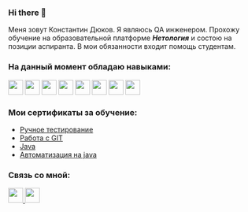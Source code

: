 ### Hi there 👋


Меня зовут Константин Дюков. Я являюсь QA инженером.
Прохожу обучение на образовательной платформе ***Нетология*** и состою на позиции аспиранта. В мои обязанности входит помощь студентам.


### На данный момент обладаю навыками:

<div>
<img src="https://user-images.githubusercontent.com/112799254/230769122-7fbda6f6-84d0-47ad-85b9-7caa3f17f084.png" height="30"/>
<img src="https://user-images.githubusercontent.com/112799254/230769362-d2019136-98dd-499b-aa35-87587ceb2791.png" height="30"/>
<img src="https://user-images.githubusercontent.com/112799254/230769440-ff750399-e49b-42ee-81b5-172b4ba08ad6.png" height="30"/>
<img src="https://user-images.githubusercontent.com/112799254/230769470-7be21e20-292f-4acd-b53a-694cf371ae2e.png" height="30"/>
<img src="https://user-images.githubusercontent.com/112799254/230769505-926fd25a-c3bf-4b0d-8372-b096322f94fa.png" height="30"/>
<img src="https://user-images.githubusercontent.com/112799254/230769512-d6b00409-f876-4cce-9249-bbf8de48cb4a.png" height="30"/>
<img src="https://user-images.githubusercontent.com/112799254/230769535-18425c81-2477-4546-a595-fa90e862b54d.svg" height="30"/>
<img src="https://user-images.githubusercontent.com/112799254/230769551-23f46546-e671-4924-a85e-5f312d7ece45.png" height="30"/>
</div>



### Мои сертификаты за обучение:

- [Ручное тестирование](https://github.com/KostaLacostaQA/KostaLacostaQA/blob/main/certifitat/manual.pdf)
- [Работа с GIT](https://github.com/KostaLacostaQA/KostaLacostaQA/blob/main/certifitat/git.pdf)
- [Java](https://github.com/KostaLacostaQA/KostaLacostaQA/blob/main/certifitat/java.pdf)
- [Автоматизация на java](https://github.com/KostaLacostaQA/KostaLacostaQA/blob/main/certifitat/automatic.pdf)


### Связь со мной:


<div>
<a href="https://t.me/kostadrug"><img src="https://user-images.githubusercontent.com/112799254/230774191-48d5da76-85a0-417c-a186-cd0031778ab9.png" height="30"/>
<a href="mailto:dukov423@mail.ru"><img src="https://user-images.githubusercontent.com/112799254/230774247-cb01275c-e12b-4ace-8955-bf3e41683ae9.png" height="30"/> 
</div>
